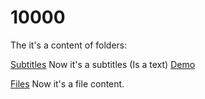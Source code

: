 # 10000
The it's a content of folders:

[Subtitles](subtitles) Now it's a subtitles (Is a text) [Demo](https://youtu.be/itGUQvOJra0)

[Files](files) Now it's a file content.
